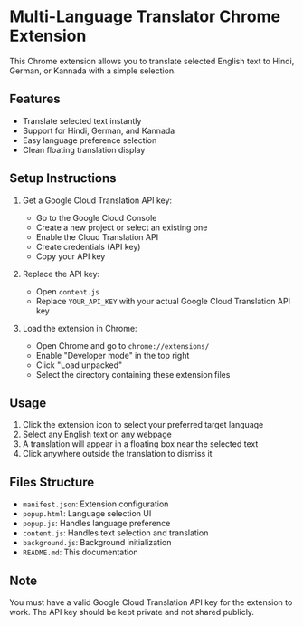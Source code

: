 # Multi-Language Translator Chrome Extension

This Chrome extension allows you to translate selected English text to Hindi, German, or Kannada with a simple selection.

## Features

- Translate selected text instantly
- Support for Hindi, German, and Kannada
- Easy language preference selection
- Clean floating translation display

## Setup Instructions

1. Get a Google Cloud Translation API key:
   - Go to the Google Cloud Console
   - Create a new project or select an existing one
   - Enable the Cloud Translation API
   - Create credentials (API key)
   - Copy your API key

2. Replace the API key:
   - Open `content.js`
   - Replace `YOUR_API_KEY` with your actual Google Cloud Translation API key

3. Load the extension in Chrome:
   - Open Chrome and go to `chrome://extensions/`
   - Enable "Developer mode" in the top right
   - Click "Load unpacked"
   - Select the directory containing these extension files

## Usage

1. Click the extension icon to select your preferred target language
2. Select any English text on any webpage
3. A translation will appear in a floating box near the selected text
4. Click anywhere outside the translation to dismiss it

## Files Structure

- `manifest.json`: Extension configuration
- `popup.html`: Language selection UI
- `popup.js`: Handles language preference
- `content.js`: Handles text selection and translation
- `background.js`: Background initialization
- `README.md`: This documentation

## Note

You must have a valid Google Cloud Translation API key for the extension to work. The API key should be kept private and not shared publicly. 